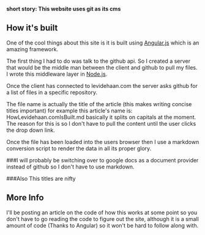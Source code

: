 __short story: This website uses git as its cms__

## How it's built

One of the cool things about this site is it is built using [Angular.js](http://angularjs.org) which is an amazing framework.

The first thing I had to do was talk to the github api.
So I created a server that would be the middle man between the client and github to pull my files.
I wrote this middleware layer in [Node.js](http://nodejs.org).

Once the client has connected to levidehaan.com the server asks github for a list of files in a specific repository.

The file name is actually the title of the article (this makes writing concise titles important) for example this article's name is:
HowLevidehaan.comIsBuilt.md basically it splits on capitals at the moment.
The reason for this is so I don't have to pull the content until the user clicks the drop down link.

Once the file has been loaded into the users browser then I use a markdown conversion script to render the data in all its proper glory.

###I will probably be switching over to google docs as a document provider instead of github so I don't have to use markdown.

###Also This titles are nifty


## More Info

I'll be posting an article on the code of how this works at some point so you don't have to go reading the code to figure out the site, although it is a small amount of code (Thanks to Angular) so it won't be hard to follow along with.

